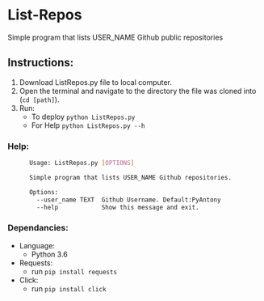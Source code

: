 # List-Repos
Simple program that lists USER_NAME Github public repositories

## Instructions:
1. Download ListRepos.py file to local computer.
2. Open the terminal and navigate to the directory the file was cloned into (`cd [path]`).
3. Run:
    - To deploy `python ListRepos.py`
    - For Help `python ListRepos.py --h`
   
### Help:
```bash
      Usage: ListRepos.py [OPTIONS]

      Simple program that lists USER_NAME Github repositories.

      Options:
        --user_name TEXT  Github Username. Default:PyAntony
        --help            Show this message and exit.
```

### Dependancies:

   - Language:  
      - Python 3.6  
   - Requests:  
      - run `pip install requests`  
   - Click:  
      - run `pip install click`
